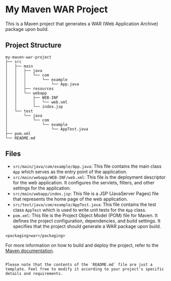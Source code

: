 # My Maven WAR Project

This is a Maven project that generates a WAR (Web Application Archive) package upon build.

## Project Structure

```
my-maven-war-project
├── src
│   ├── main
│   │   ├── java
│   │   │   └── com
│   │   │       └── example
│   │   │           └── App.java
│   │   ├── resources
│   │   └── webapp
│   │       ├── WEB-INF
│   │       │   └── web.xml
│   │       └── index.jsp
│   └── test
│       └── java
│           └── com
│               └── example
│                   └── AppTest.java
├── pom.xml
└── README.md
```

## Files

- `src/main/java/com/example/App.java`: This file contains the main class `App` which serves as the entry point of the application.
- `src/main/webapp/WEB-INF/web.xml`: This file is the deployment descriptor for the web application. It configures the servlets, filters, and other settings for the application.
- `src/main/webapp/index.jsp`: This file is a JSP (JavaServer Pages) file that represents the home page of the web application.
- `src/test/java/com/example/AppTest.java`: This file contains the test class `AppTest` which is used to write unit tests for the `App` class.
- `pom.xml`: This file is the Project Object Model (POM) file for Maven. It defines the project configuration, dependencies, and build settings. It specifies that the project should generate a WAR package upon build.

```
<packaging>war</packaging>
```

For more information on how to build and deploy the project, refer to the [Maven documentation](https://maven.apache.org/guides/index.html).
```

Please note that the contents of the `README.md` file are just a template. Feel free to modify it according to your project's specific details and requirements.